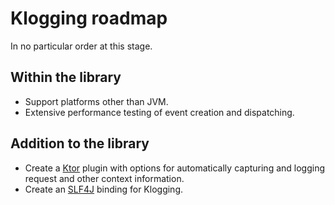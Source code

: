 # Klogging roadmap

In no particular order at this stage.

## Within the library

- Support platforms other than JVM.
- Extensive performance testing of event creation and dispatching.

## Addition to the library

- Create a [Ktor](https://ktor.io/) plugin with options for automatically
  capturing and logging request and other context information.
- Create an [SLF4J](http://www.slf4j.org/) binding for Klogging.
